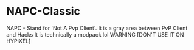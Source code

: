 # NAPC-Classic
NAPC - Stand for 'Not A Pvp Client'. It is a gray area between PvP Client and Hacks
It is technically a modpack lol 
WARNING [DON'T USE IT ON HYPIXEL]

